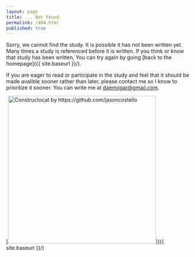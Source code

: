 ```yaml
---
layout: page
title: ... Not Found
permalink: /404.html
published: true
---
```


Sorry, we cannot find the study. It is possible it has not been written yet. Many times a study is referenced before it is written. If you think or know that study has been written, You can try again by going [back to the homepage]({{ site.baseurl }}/).

If you are eager to read or participate in the study and feel that it should be made avalible sooner rather than later, please contact me so I know to prioritize it sooner. You can write me at [daemogar@gmail.com](mailto:daemogar@gmail.com).

[<img src="{{ site.baseurl }}/images/404.jpg" alt="Constructocat by https://github.com/jasoncostello" style="width: 400px;"/>]({{ site.baseurl }}/)
